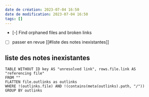 ```yaml
---
date de création: 2023-07-04 16:50
date de modification: 2023-07-04 16:50
tags: []
---
```

- [-] Find orphaned files and broken links
- [ ] passer en revue [[#liste des notes inexistantes]]
## liste des notes inexistantes
```dataview
TABLE WITHOUT ID key AS "unresolved link", rows.file.link AS "referencing file"
FROM ""
FLATTEN file.outlinks as outlinks
WHERE !(outlinks.file) AND !(contains(meta(outlinks).path, "/"))
GROUP BY outlinks
```